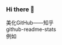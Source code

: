 ### Hi there 👋

<a harf='https://zhuanlan.zhihu.com/p/369995433'>美化GitHub——知乎</a><br>
<a harf='https://github.com/anuraghazra/github-readme-stats/blob/master/themes/README.md'>github-readme-stats</a><br>
<a harf='https://github.com/zhang-bcxb'>例如</a><br>
